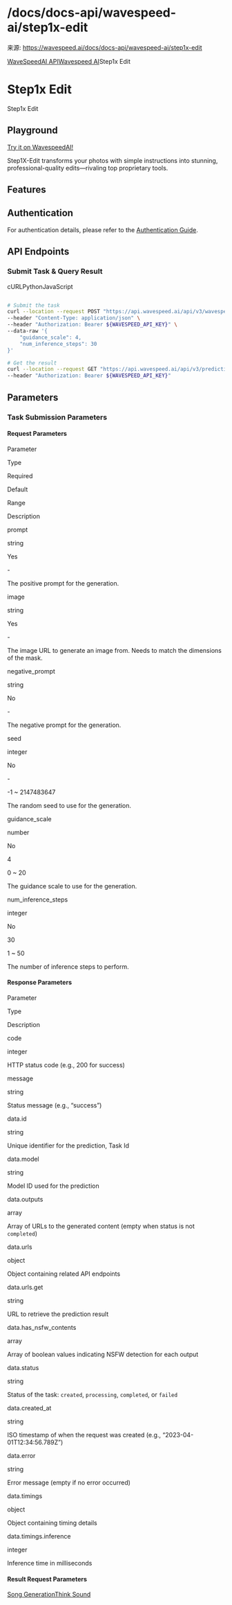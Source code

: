 # /docs/docs-api/wavespeed-ai/step1x-edit

来源: https://wavespeed.ai/docs/docs-api/wavespeed-ai/step1x-edit

[WaveSpeedAI API](/docs/docs-api/webhooks "WaveSpeedAI API")[Wavespeed AI](/docs/docs-api/wavespeed-ai/any-llm "Wavespeed AI")Step1x Edit

# Step1x Edit

Step1x Edit

## Playground[](#playground)

[Try it on WavespeedAI!](https://wavespeed.ai/models/wavespeed-ai/step1x-edit)

Step1X-Edit transforms your photos with simple instructions into stunning, professional-quality edits—rivaling top proprietary tools.

## Features[](#features)

## Authentication[](#authentication)

For authentication details, please refer to the [Authentication Guide](/docs/docs-authentication).

## API Endpoints[](#api-endpoints)

### Submit Task & Query Result[](#submit-task--query-result)

cURLPythonJavaScript

```bash

# Submit the task
curl --location --request POST "https://api.wavespeed.ai/api/v3/wavespeed-ai/step1x-edit" \
--header "Content-Type: application/json" \
--header "Authorization: Bearer ${WAVESPEED_API_KEY}" \
--data-raw '{
    "guidance_scale": 4,
    "num_inference_steps": 30
}'

# Get the result
curl --location --request GET "https://api.wavespeed.ai/api/v3/predictions/${requestId}/result" \
--header "Authorization: Bearer ${WAVESPEED_API_KEY}"
```

## Parameters[](#parameters)

### Task Submission Parameters[](#task-submission-parameters)

#### Request Parameters[](#request-parameters)

Parameter

Type

Required

Default

Range

Description

prompt

string

Yes

\-

The positive prompt for the generation.

image

string

Yes

\-

The image URL to generate an image from. Needs to match the dimensions of the mask.

negative\_prompt

string

No

\-

The negative prompt for the generation.

seed

integer

No

\-

\-1 ~ 2147483647

The random seed to use for the generation.

guidance\_scale

number

No

4

0 ~ 20

The guidance scale to use for the generation.

num\_inference\_steps

integer

No

30

1 ~ 50

The number of inference steps to perform.

#### Response Parameters[](#response-parameters)

Parameter

Type

Description

code

integer

HTTP status code (e.g., 200 for success)

message

string

Status message (e.g., “success”)

data.id

string

Unique identifier for the prediction, Task Id

data.model

string

Model ID used for the prediction

data.outputs

array

Array of URLs to the generated content (empty when status is not `completed`)

data.urls

object

Object containing related API endpoints

data.urls.get

string

URL to retrieve the prediction result

data.has\_nsfw\_contents

array

Array of boolean values indicating NSFW detection for each output

data.status

string

Status of the task: `created`, `processing`, `completed`, or `failed`

data.created\_at

string

ISO timestamp of when the request was created (e.g., “2023-04-01T12:34:56.789Z”)

data.error

string

Error message (empty if no error occurred)

data.timings

object

Object containing timing details

data.timings.inference

integer

Inference time in milliseconds

#### Result Request Parameters[](#result-request-parameters)

[Song Generation](/docs/docs-api/wavespeed-ai/song-generation "Song Generation")[Think Sound](/docs/docs-api/wavespeed-ai/think-sound "Think Sound")